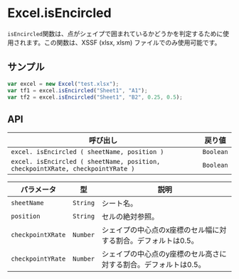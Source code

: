# Excel.isEncircled

`isEncircled`関数は、点がシェイプで囲まれているかどうかを判定するために使用されます。この関数は、XSSF (xlsx, xlsm) ファイルでのみ使用可能です。

## サンプル

```javascript
var excel = new Excel("test.xlsx");
var tf1 = excel.isEncircled("Sheet1", "A1");
var tf2 = excel.isEncircled("Sheet1", "B2", 0.25, 0.5);
```
## API

| 呼び出し | 戻り値 |
|---|---|
| `excel. isEncircled ( sheetName, position )` | `Boolean` |
| `excel. isEncircled ( sheetName, position, checkpointXRate, checkpointYRate )` | `Boolean` |

| パラメータ | 型 | 説明 |
|---|---|---|
| `sheetName` | `String` | シート名。 |
| `position` | `String` | セルの絶対参照。 |
| `checkpointXRate` | `Number` | シェイプの中心点のx座標のセル幅に対する割合。デフォルトは0.5。 |
| `checkpointYRate` | `Number` | シェイプの中心点のy座標のセル高さに対する割合。デフォルトは0.5。 |
